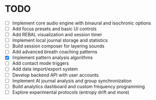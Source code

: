 # TODO

- [ ] Implement core audio engine with binaural and isochronic options
- [ ] Add focus presets and basic UI controls
- [ ] Add REBAL visualization and session timer
- [ ] Implement local journal storage and statistics
- [ ] Build session composer for layering sounds
- [ ] Add advanced breath coaching patterns
- [x] Implement pattern analysis algorithms
- [ ] Add contact mode triggers
- [ ] Add data import/export system
- [ ] Develop backend API with user accounts
- [ ] Implement AI journal analysis and group synchronization
- [ ] Build analytics dashboard and custom frequency programming
- [ ] Explore experimental protocols (entropy drift and more)
